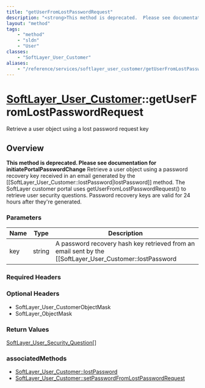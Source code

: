 ```yaml
---
title: "getUserFromLostPasswordRequest"
description: "<strong>This method is deprecated.  Please see documentation for initiatePortalPasswordChange</strong> Retrieve a user o... "
layout: "method"
tags:
    - "method"
    - "sldn"
    - "User"
classes:
    - "SoftLayer_User_Customer"
aliases:
    - "/reference/services/softlayer_user_customer/getUserFromLostPasswordRequest"
---
```

# [SoftLayer_User_Customer](/reference/services/SoftLayer_User_Customer)::getUserFromLostPasswordRequest

Retrieve a user object using a lost password request key


## Overview 
<strong>This method is deprecated.  Please see documentation for initiatePortalPasswordChange</strong> Retrieve a user object using a password recovery key received in an email generated by the [[SoftLayer_User_Customer::lostPassword|lostPassword]] method. The SoftLayer customer portal uses getUserFromLostPasswordRequest() to retrieve user security questions. Password recovery keys are valid for 24 hours after they're generated. 

### Parameters 
|Name | Type | Description |
| --- | --- | --- |
|key| string| A password recovery hash key retrieved from an email sent by the [[SoftLayer_User_Customer::lostPassword|lostPassword]] method.|


### Required Headers

### Optional Headers
* SoftLayer_User_CustomerObjectMask
* SoftLayer_ObjectMask

### Return Values
<a href='/reference/datatypes/SoftLayer_User_Security_Question'>SoftLayer_User_Security_Question[] </a>


### associatedMethods

*  [SoftLayer_User_Customer::lostPassword](/reference/services/SoftLayer_User_Customer/lostPassword )
*  [SoftLayer_User_Customer::setPasswordFromLostPasswordRequest](/reference/services/SoftLayer_User_Customer/setPasswordFromLostPasswordRequest )

